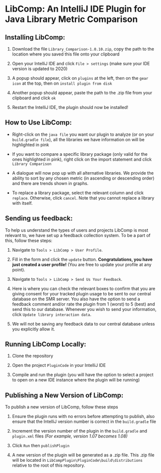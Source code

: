 # LibComp: An IntelliJ IDE Plugin for Java Library Metric Comparison

## Installing LibComp:

1. Download the file `Library_Comparison-1.0.10.zip`, copy the path to the location where you saved this file onto your clipboard 

2. Open your IntelliJ IDE and click `File > settings` (make sure your IDE version is updated to 2020)

3. A popup should appear, click on `plugins` at the left, then on the `gear icon` at the top, then on `install plugin from disk`

4. Another popup should appear, paste the path to the .zip file from your clipboard and click `ok`

5. Restart the IntelliJ IDE, the plugin should now be installed!

## How to Use LibComp:

* Right-click on the `java file` you want our plugin to analyze (or on your `build.gradle file`), all the libraries we have information on will be highlighted in pink 

* If you want to compare a specific library package (only valid for the ones highlighted in pink), right click on the import statement and click `Library Comparison`

* A dialogue will now pop up with all alternative libraries. We provide the ability to sort by any chosen metric (in ascending or descending order) and there are trends shown in graphs. 

* To replace a library package, select the relevant column and click `replace`. Otherwise, click `cancel`. Note that you cannot replace a library with itself. 

## Sending us feedback:

To help us understand the types of users and projects LibComp is most relevant to, we have set up a feedback collection system. To be a part of this, follow these steps:

1. Navigate to `Tools > LibComp > User Profile`.

2. Fill in the form and click the `update` button. **Congratulations, you have just created a user profile!** (You are free to update your profile at any point).

3. Navigate to `Tools > LibComp > Send Us Your Feedback`.

4. Here is where you can check the relevant boxes to confirm that you are giving consent for your tracked plugin usage to be sent to our central database on the SMR server. You also have the option to send a feedback comment and/or rate the plugin from 1 (worst) to 5 (best) and send this to our database. Whenever you wish to send your information, click `Update library interaction data`. 

5. We will not be saving any feedback data to our central database unless you explicitly allow it.

## Running LibComp Locally:

1. Clone the repository 

2. Open the project `PluginCode` in your IntelliJ IDE

3. Compile and run the plugin (you will have the option to select a project to open on a new IDE instance where the plugin will be running)

## Publishing a New Version of LibComp:

To publish a new version of LibComp, follow these steps

1. Ensure the plugin runs with no errors before attempting to publish, also ensure that the IntelliJ version number is correct in the `build.gradle` file 

2. Increment the version number of the plugin in the `build.gradle` and `plugin.xml` files _(For example, version 1.07 becomes 1.08)_

3. Click `Run` then `publishPlugin` 

4. A new version of the plugin will be generated as a .zip file. This .zip file will be located in `LibCompPlugin\PluginCode\build\distributions` relative to the root of this repository.
